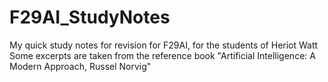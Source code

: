 # F29AI_StudyNotes
My quick study notes for revision for F29AI, for the students of Heriot Watt
Some excerpts are taken from the reference book "Artificial Intelligence: A Modern Approach, Russel Norvig" 

